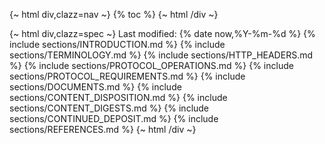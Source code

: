 {~ html div,clazz=nav ~}
{% toc %}
{~ html /div ~}

{~ html div,clazz=spec ~}
Last modified: {% date now,%Y-%m-%d %}
{% include sections/INTRODUCTION.md %}
{% include sections/TERMINOLOGY.md %}
{% include sections/HTTP_HEADERS.md %}
{% include sections/PROTOCOL_OPERATIONS.md %}
{% include sections/PROTOCOL_REQUIREMENTS.md %}
{% include sections/DOCUMENTS.md %}
{% include sections/CONTENT_DISPOSITION.md %}
{% include sections/CONTENT_DIGESTS.md %}
{% include sections/CONTINUED_DEPOSIT.md %}
{% include sections/REFERENCES.md %}
{~ html /div ~}
